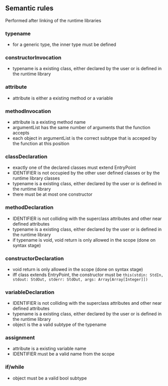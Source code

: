 ## Semantic rules

Performed after linking of the runtime libraries

### typename

- for a generic type, the inner type must be defined

### constructorInvocation

- typename is a existing class, either declared by the user or is defined in the runtime library

### attribute

- attribute is either a existing method or a variable

### methodInvocation

- attribute is a existing method name
- argumentList has the same number of arguments that the function accepts
- each object in argumentList is the correct subtype that is acceped by the function at this position

### classDeclaration

- exactly one of the declared classes must extend EntryPoint
- IDENTIFIER is not occupied by the other user defined classes or by the runtime library classes
- typename is a existing class, either declared by the user or is defined in the runtime library
- there must be at most one constructor

### methodDeclaration

- IDENTIFIER is not colliding with the superclass attributes and other near defined attributes
- typename is a existing class, either declared by the user or is defined in the runtime library
- if typename is void, void return is only allowed in the scope (done on syntax stage)

### constructorDeclaration

- void return is only allowed in the scope (done on syntax stage)
- iff class extends EntryPoint, the constructor must be `this(stdin: StdIn, stdout: StdOut, stderr: StdOut, args: Array[Array[Integer]])`

### variableDeclaration

- IDENTIFIER is not colliding with the superclass attributes and other near defined attributes
- typename is a existing class, either declared by the user or is defined in the runtime library
- object is the a valid subtype of the typename

### assignment

- attribute is a existing variable name
- IDENTIFIER must be a valid name from the scope

### if/while 

- object must be a valid bool subtype

